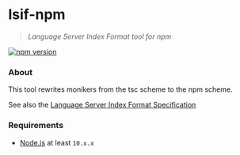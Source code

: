 # lsif-npm
> *Language Server Index Format tool for npm*

[![npm version](https://badge.fury.io/js/lsif-npm.svg)](https://badge.fury.io/js/lsif-protocol)

### About

This tool rewrites monikers from the tsc scheme to the npm scheme.

See also the [Language Server Index Format Specification](https://github.com/Microsoft/language-server-protocol/blob/master/indexFormat/specification.md)

### Requirements

- [Node.js](https://nodejs.org/en/) at least `10.x.x`
